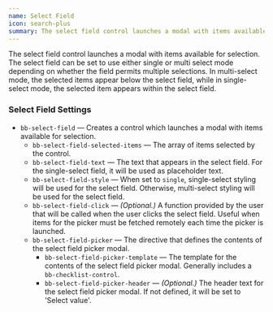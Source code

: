 ```yaml
---
name: Select Field
icon: search-plus
summary: The select field control launches a modal with items available for selection.
---
```


The select field control launches a modal with items available for selection. The select field can be set to use either single or multi select mode depending on whether the field permits multiple selections. In multi-select mode, the selected items appear below the select field, while in single-select mode, the selected item appears within the select field.

### Select Field Settings ###
  - `bb-select-field` &mdash; Creates a control which launches a modal with items available for selection.
    - `bb-select-field-selected-items` &mdash; The array of items selected by the control.
    - `bb-select-field-text` &mdash; The text that appears in the select field. For the single-select field, it will be used as placeholder text.
    - `bb-select-field-style` &mdash; When set to `single`, single-select styling will be used for the select field. Otherwise, multi-select styling will be used for the select field.
    - `bb-select-field-click` &mdash; *(Optional.)* A function provided by the user that will be called when the user clicks the select field. Useful when items for the picker must be fetched remotely each time the picker is launched.
    - `bb-select-field-picker` &mdash; The directive that defines the contents of the select field picker modal.
      - `bb-select-field-picker-template` &mdash; The template for the contents of the select field picker modal. Generally includes a `bb-checklist-control`.
      - `bb-select-field-picker-header` &mdash; *(Optional.)* The header text for the select field picker modal. If not defined, it will be set to 'Select value'.
